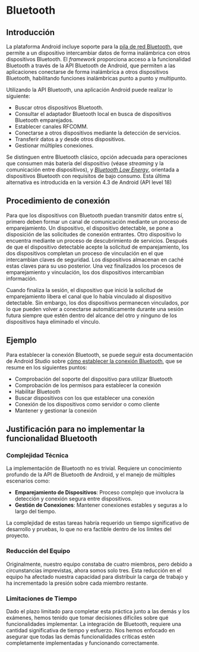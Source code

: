 # Bluetooth

## Introducción

La plataforma Android incluye soporte para la [pila de red Bluetooth](https://es.wikipedia.org/wiki/Bluetooth_(especificaci%C3%B3n)),
que permite a un dispositivo intercambiar datos de forma inalámbrica con
otros dispositivos Bluetooth. El _framework_ proporciona acceso a la
funcionalidad Bluetooth a través de la API Bluetooth de Android, que permiten a
las aplicaciones conectarse de forma inalámbrica a otros dispositivos Bluetooth,
habilitando funciones inalámbricas punto a punto y multipunto.

Utilizando la API Bluetooth, una aplicación Android puede realizar lo siguiente:

- Buscar otros dispositivos Bluetooth.
- Consultar el adaptador Bluetooth local en busca de dispositivos Bluetooth
  emparejados.
- Establecer canales RFCOMM.
- Conectarse a otros dispositivos mediante la detección de servicios.
- Transferir datos a y desde otros dispositivos.
- Gestionar múltiples conexiones.

Se distinguen entre Bluetooth clásico, opción adecuada para operaciones que
consumen más batería del dispositivo (véase _streaming_ y la comunicación entre
dispositivos), y [_Bluetooth Low Energy_](https://developer.android.com/develop/connectivity/bluetooth/ble/ble-overview), orientada a dispositivos Bluetooth con
requisitos de bajo consumo. Esta última alternativa es introducida en la versión
4.3 de Android (API level 18)

## Procedimiento de conexión

Para que los dispositivos con Bluetooth puedan transmitir datos entre sí,
primero deben formar un canal de comunicación mediante un proceso de
emparejamiento. Un dispositivo, el dispositivo detectable, se pone a disposición
de las solicitudes de conexión entrantes. Otro dispositivo lo encuentra mediante
un proceso de descubrimiento de servicios. Después de que el dispositivo
detectable acepte la solicitud de emparejamiento, los dos dispositivos completan
un proceso de vinculación en el que intercambian claves de seguridad. Los
dispositivos almacenan en caché estas claves para su uso posterior. Una vez
finalizados los procesos de emparejamiento y vinculación, los dos dispositivos
intercambian información.

Cuando finaliza la sesión, el dispositivo que inició la solicitud de
emparejamiento libera el canal que lo había vinculado al dispositivo detectable.
Sin embargo, los dos dispositivos permanecen vinculados, por lo que pueden
volver a conectarse automáticamente durante una sesión futura siempre que estén
dentro del alcance del otro y ninguno de los dispositivos haya eliminado el
vínculo.

## Ejemplo

Para establecer la conexión Bluetooth, se puede seguir esta documentación de
Android Studio sobre [cómo establecer la conexión Bluetooth](https://developer.android.com/guide/topics/connectivity/bluetooth#SettingUp), que se resume
en los siguientes puntos:

- Comprobación del soporte del dispositivo para utilizar Bluetooth
- Comprobación de los permisos para establecer la conexión
- Habilitar Bluetooth
- Buscar dispositivos con los que establecer una conexión
- Conexión de los dispositivos como servidor o como cliente
- Mantener y gestionar la conexión

## Justificación para no implementar la funcionalidad Bluetooth

### Complejidad Técnica

La implementación de Bluetooth no es trivial. Requiere un conocimiento profundo de la API de Bluetooth de Android, y el manejo de múltiples escenarios como:

- **Emparejamiento de Dispositivos**: Proceso complejo que involucra la detección y conexión segura entre dispositivos.
- **Gestión de Conexiones**: Mantener conexiones estables y seguras a lo largo del tiempo.

La complejidad de estas tareas habría requerido un tiempo significativo de desarrollo y pruebas, lo que no era factible dentro de los límites del proyecto.

### Reducción del Equipo

Originalmente, nuestro equipo constaba de cuatro miembros, pero debido a circunstancias imprevistas, ahora somos solo tres. Esta reducción en el equipo ha afectado nuestra capacidad para distribuir la carga de trabajo y ha incrementado la presión sobre cada miembro restante.

### Limitaciones de Tiempo

Dado el plazo limitado para completar esta práctica junto a las demás y los exámenes, hemos tenido que tomar decisiones difíciles sobre qué funcionalidades implementar. La integración de Bluetooth, requiere una cantidad significativa de tiempo y esfuerzo. Nos hemos enfocado en asegurar que todas las demás funcionalidades críticas estén completamente implementadas y funcionando correctamente.
